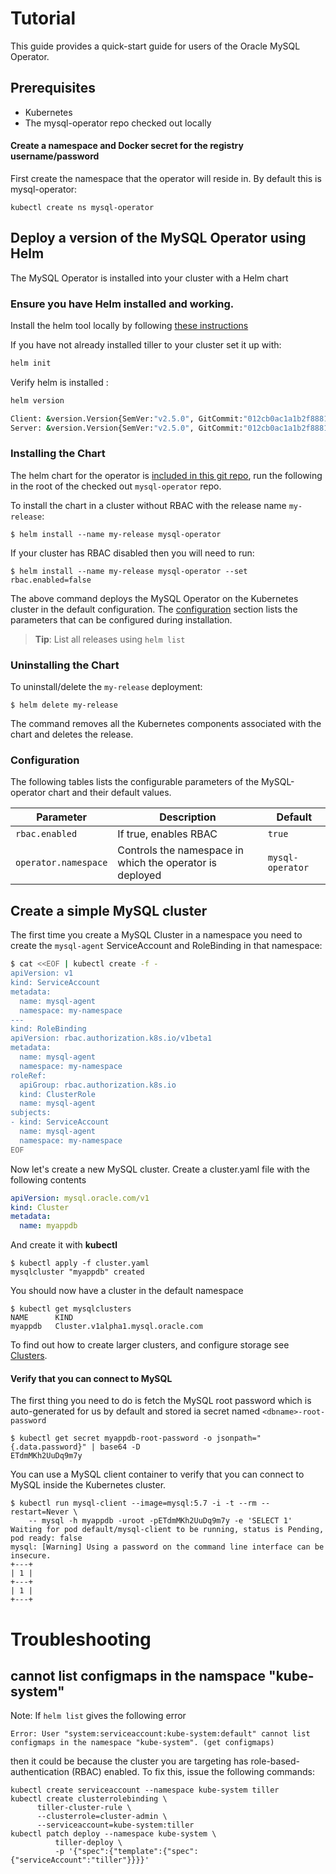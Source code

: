 # Tutorial

This guide provides a quick-start guide for users of the Oracle MySQL Operator.

## Prerequisites

* Kubernetes
* The mysql-operator repo checked out locally

#### Create a namespace and Docker secret for the registry username/password

First create the namespace that the operator will reside in. By default this is mysql-operator:

```
kubectl create ns mysql-operator
```

## Deploy a version of the MySQL Operator using Helm

The MySQL Operator is installed into your cluster with a Helm chart

### Ensure you have Helm installed and working.

Install the helm tool locally by following [these instructions](https://docs.helm.sh/using_helm/#installing-helm)

If you  have not already installed tiller to your cluster set it up with:

```bash
helm init
```

Verify helm is installed :
```bash
helm version

Client: &version.Version{SemVer:"v2.5.0", GitCommit:"012cb0ac1a1b2f888144ef5a67b8dab6c2d45be6", GitTreeState:"clean"}
Server: &version.Version{SemVer:"v2.5.0", GitCommit:"012cb0ac1a1b2f888144ef5a67b8dab6c2d45be6", GitTreeState:"clean"}
```

### Installing the Chart

The helm chart for the operator is [included in this git repo](../mysql-operator), run the following in the root of the checked out `mysql-operator` repo.

To install the chart in a cluster without RBAC with the release name `my-release`:

```console
$ helm install --name my-release mysql-operator
```

If your cluster has RBAC disabled then you will need to run:

```console
$ helm install --name my-release mysql-operator --set rbac.enabled=false
```

The above command deploys the MySQL Operator on the Kubernetes cluster in the default configuration. The [configuration](#configuration) section lists the parameters that can be configured during installation.

> **Tip**: List all releases using `helm list`

### Uninstalling the Chart

To uninstall/delete the `my-release` deployment:

```console
$ helm delete my-release
```

The command removes all the Kubernetes components associated with the chart and deletes the release.

### Configuration

The following tables lists the configurable parameters of the MySQL-operator chart and their default values.

Parameter | Description | Default
--------- | ----------- | -------
`rbac.enabled` | If true, enables RBAC | `true`
`operator.namespace` | Controls the namespace in which the operator is deployed | `mysql-operator`

## Create a simple MySQL cluster

The first time you create a MySQL Cluster in a namespace you need to create the
`mysql-agent` ServiceAccount and RoleBinding in that namespace:

```bash
$ cat <<EOF | kubectl create -f -
apiVersion: v1
kind: ServiceAccount
metadata:
  name: mysql-agent
  namespace: my-namespace
---
kind: RoleBinding
apiVersion: rbac.authorization.k8s.io/v1beta1
metadata:
  name: mysql-agent
  namespace: my-namespace
roleRef:
  apiGroup: rbac.authorization.k8s.io
  kind: ClusterRole
  name: mysql-agent
subjects:
- kind: ServiceAccount
  name: mysql-agent
  namespace: my-namespace
EOF
```

Now let's create a new MySQL cluster. Create a cluster.yaml file with the following contents

```yaml
apiVersion: mysql.oracle.com/v1
kind: Cluster
metadata:
  name: myappdb
```

And create it with **kubectl**

```
$ kubectl apply -f cluster.yaml
mysqlcluster "myappdb" created
```

You should now have a cluster in the default namespace

```
$ kubectl get mysqlclusters
NAME      KIND
myappdb   Cluster.v1alpha1.mysql.oracle.com
```

To find out how to create larger clusters, and configure storage see [Clusters](user/clusters.md#clusters).

#### Verify that you can connect to MySQL

The first thing you need to do is fetch the MySQL root password which is auto-generated for us by default and stored ia secret named `<dbname>-root-password`

```
$ kubectl get secret myappdb-root-password -o jsonpath="{.data.password}" | base64 -D
ETdmMKh2UuDq9m7y
```

You can use a MySQL client container to verify  that you can connect to MySQL inside the Kubernetes cluster.

```
$ kubectl run mysql-client --image=mysql:5.7 -i -t --rm --restart=Never \
    -- mysql -h myappdb -uroot -pETdmMKh2UuDq9m7y -e 'SELECT 1'
Waiting for pod default/mysql-client to be running, status is Pending, pod ready: false
mysql: [Warning] Using a password on the command line interface can be insecure.
+---+
| 1 |
+---+
| 1 |
+---+
```

# Troubleshooting

## cannot list configmaps in the namspace "kube-system"

Note: If `helm list` gives the following error

```console
Error: User "system:serviceaccount:kube-system:default" cannot list configmaps in the namespace "kube-system". (get configmaps)
```

then it could be because the cluster you are targeting has role-based-authentication (RBAC) enabled. To fix this, issue the following commands:

```console
kubectl create serviceaccount --namespace kube-system tiller
kubectl create clusterrolebinding \
      tiller-cluster-rule \
      --clusterrole=cluster-admin \
      --serviceaccount=kube-system:tiller
kubectl patch deploy --namespace kube-system \
          tiller-deploy \
          -p '{"spec":{"template":{"spec":{"serviceAccount":"tiller"}}}}'
```

